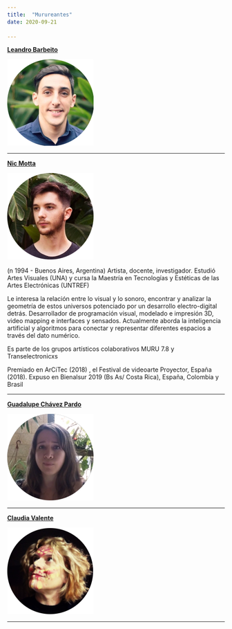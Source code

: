 ```yaml
---
title:  "Murureantes"
date: 2020-09-21

---
```


[**Leandro Barbeito**]()

![](/images/lean_integrante.png)

---

[**Nic Motta**](https://nicmotta.github.io/)

![](/images/nic_integrante.png)

(n 1994 - Buenos Aires, Argentina)
Artista, docente, investigador. Estudió Artes Visuales (UNA) y cursa la Maestría en Tecnologías y Estéticas de las Artes Electrónicas (UNTREF)

Le interesa la relación entre lo visual y lo sonoro, encontrar y analizar la geometría de estos universos potenciado por un desarrollo electro-digital detrás.
Desarrollador de programación visual, modelado e impresión 3D, video mapping e interfaces y sensados. Actualmente aborda la inteligencia artificial y algoritmos para conectar y representar diferentes espacios a través del dato numérico.

Es parte de los grupos artísticos colaborativos MURU 7.8 y Transelectronicxs

Premiado en ArCiTec (2018) , el  Festival de videoarte Proyector, España (2018). Expuso en Bienalsur 2019 (Bs As/ Costa Rica), España, Colombia y Brasil

---

[**Guadalupe Chávez Pardo**]()

![](/images/lupe_integrante.png)

---

[**Claudia Valente**]()

![](/images/claudia_integrante.png)

---
